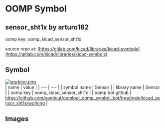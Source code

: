 # OOMP Symbol  
## sensor_sht1x  by arturo182  
  
oomp key: oomp_kicad_sensor_sht1x  
  
source repo at: [https://gitlab.com/kicad/libraries/kicad-symbols](https://gitlab.com/kicad/libraries/kicad-symbols)  
## Symbol  
  
[![working.png](working_600.png)](working.png)  
| name | value | 
| --- | --- | 
| symbol name | Sensor | 
| library name | Sensor | 
| oomp key | oomp_kicad_sensor_sht1x | 
| oomp bot github | https://github.com/oomlout/oomlout_oomp_symbol_bot/tree/main/kicad_sensor_sht1x/working | 
## Images  
